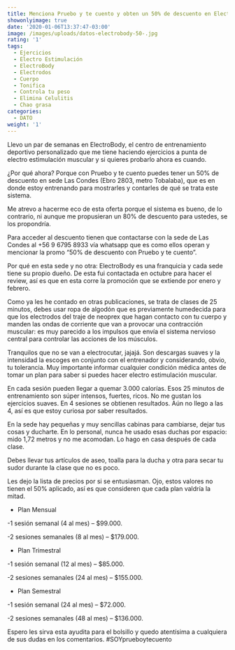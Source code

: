 ```yaml
---
title: Menciona Pruebo y te cuento y obten un 50% de descuento en ElectroBody
showonlyimage: true
date: '2020-01-06T13:37:47-03:00'
image: /images/uploads/datos-electrobody-50-.jpg
rating: '1'
tags:
  - Ejercicios
  - Electro Estimulación
  - ElectroBody
  - Electrodos
  - Cuerpo
  - Tonifica
  - Controla tu peso
  - Elimina Celulitis
  - Chao grasa
categories:
  - DATO
weight: '1'
---
```

 Llevo un par de semanas en ElectroBody, el centro de entrenamiento deportivo personalizado que me tiene haciendo ejercicios a punta de electro estimulación muscular y si quieres probarlo ahora es cuando.

<!--more-->

¿Por qué ahora? Porque con Pruebo y te cuento puedes tener un 50% de descuento en sede Las Condes (Ebro 2803, metro Tobalaba), que es en donde estoy entrenando para mostrarles y contarles de qué se trata este sistema. 



Me atrevo a hacerme eco de esta oferta porque el sistema es bueno, de lo contrario, ni aunque me propusieran un 80% de descuento para ustedes, se los propondría.



Para acceder al descuento tienen que contactarse con la sede de Las Condes al +56 9 6795 8933 vía whatsapp que es como ellos operan y mencionar la promo “50% de descuento con Pruebo y te cuento”. 



Por qué en esta sede y no otra: ElectroBody es una franquicia y cada sede tiene su propio dueño. De esta fui contactada en octubre para hacer el review, así es que en esta corre la promoción que se extiende por enero y febrero.



Como ya les he contado en otras publicaciones, se trata de clases de 25 minutos, debes usar ropa de algodón que es previamente humedecida para que los electrodos del traje de neoprex que hagan contacto con tu cuerpo y manden las ondas de corriente que van a provocar una contracción muscular: es muy parecido a los impulsos que envía el sistema nervioso central para controlar las acciones de los músculos.



Tranquilos que no se van a electrocutar, jajajá. Son descargas suaves y la intensidad la escoges en conjunto con el entrenador y considerando, obvio, tu tolerancia. Muy importante informar cualquier condición médica antes de tomar un plan para saber si puedes hacer electro estimulación muscular.



En cada sesión pueden llegar a quemar 3.000 calorías. Esos 25 minutos de entrenamiento son súper intensos, fuertes, ricos. No me gustan los ejercicios suaves. En 4 sesiones se obtienen resultados. Aún no llego a las 4, así es que estoy curiosa por saber resultados.



En la sede hay pequeñas y muy sencillas cabinas para cambiarse, dejar tus cosas y ducharte. En lo personal, nunca he usado esas duchas por espacio: mido 1,72 metros y no me acomodan. Lo hago en casa después de cada clase. 



Debes llevar tus artículos de aseo, toalla para la ducha y otra para secar tu sudor durante la clase que no es poco.



Les dejo la lista de precios por si se entusiasman. Ojo, estos valores no tienen el 50% aplicado, así es que consideren que cada plan valdría la mitad.



* Plan Mensual

\-1 sesión semanal (4 al mes) – $99.000.

\-2 sesiones semanales (8 al mes) – $179.000.



* Plan Trimestral

\-1 sesión semanal (12 al mes) – $85.000.

\-2 sesiones semanales (24 al mes) – $155.000.



* Plan Semestral 

\-1 sesión semanal (24 al mes) – $72.000.

\-2 sesiones semanales (48 al mes) – $136.000.



Espero les sirva esta ayudita para el bolsillo y quedo atentísima a cualquiera de sus dudas en los comentarios. #SOYprueboytecuento
